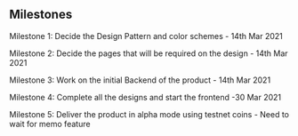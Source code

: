 ## Milestones

Milestone 1: Decide the Design Pattern and color schemes - 14th Mar 2021

Milestone 2: Decide the pages that will be required on the design - 14th Mar 2021

Milestone 3: Work on the initial Backend of the product - 14th Mar 2021

Milestone 4: Complete all the designs and start the frontend -30 Mar 2021

Milestone 5: Deliver the product in alpha mode using testnet coins - Need to wait for memo feature